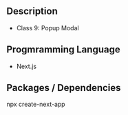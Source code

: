 ## Description
- Class 9: Popup Modal
 
## Progmramming Language
- Next.js

## Packages / Dependencies
npx create-next-app